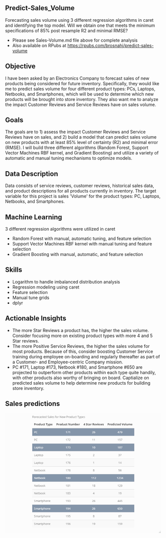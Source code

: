 ## Predict-Sales_Volume
Forecasting sales volume using 3 different regression algorithms in caret and identifying the top model. Will we obtain one that meets the minimum specifications of 85% post resample R2 and minimal RMSE? 
* Please see Sales-Volume.md file above for complete analysis
* Also available on RPubs at https://rpubs.com/brosnahj/predict-sales-volume

## Objective
I have been asked by an Electronics Company to forecast sales of new products being considered for future inventory. Specifically, they would like me to predict sales volume for four different product types: PCs, Laptops, Netbooks, and Smartphones, which will be used to determine which new products will be brought into store inventory. They also want me to analyze the impact Customer Reviews and Service Reviews have on sales volume.

## Goals
The goals are to 1) assess the impact Customer Reviews and Service Reviews have on sales, and 2) build a model that can predict sales volume on new products with at least 85% level of certainty (R2) and minimal error (RMSE). I will build three different algorithms (Random Forest, Support Vector Machines RBF kernel, and Gradient Boosting) and utilize a variety of automatic and manual tuning mechanisms to optimize models.

## Data Description
Data consists of service reviews, customer reviews, historical sales data, and product descriptions for all products currently in inventory. The target variable for this project is sales 'Volume' for the product types: PC, Laptops, Netbooks, and Smartphones.

## Machine Learning
3 different regression algorithms were utilized in caret
* Random Forest with manual, automatic tuning, and feature selection
* Support Vector Machines RBF kernel with manual tuning and feature selection
* Gradient Boosting with manual, automatic, and feature selection

## Skills
* Logarithm to handle imbalanced distribution analysis
* Regression modeling using caret
* Feature selection
* Manual tune grids
* dplyr

## Actionable Insights
* The more Star Reviews a product has, the higher the sales volume. Consider focusing more on existing product types with more 4 and 5 Star reviews.
* The more Positive Service Reviews, the higher the sales volume for most products. Because of this, consider boosting Customer Service training during employee on-boarding and regularly thereafter as part of a Customer- and Employee-centric Company mission. 
* PC #171, Laptop #173, Netbook #180, and Smartphone #650 are projected to outperform other products within each type quite handily, with other products also worthy of bringing on board. Captialize on predicted sales volume to help determine new products for building store inventory.

## Sales predictions
![Visual 1](https://github.com/jlbrosnahan/Predict-Sales_Volume/blob/master/Rplot02.jpeg)
